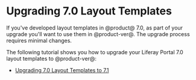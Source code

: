 # Upgrading 7.0 Layout Templates [](id=upgrading-7-0-layout-templates)

If you've developed layout templates in @product@ 7.0, as part of your upgrade 
you'll want to use them in @product-ver@. The upgrade process requires minimal 
changes. 

The following tutorial shows you how to upgrade your Liferay Portal 7.0 layout 
templates to @product-ver@:

- [Upgrading 7.0 Layout Templates to 7.1](/develop/tutorials/-/knowledge_base/7-1/upgrading-7-0-layout-templates-to-7-1)